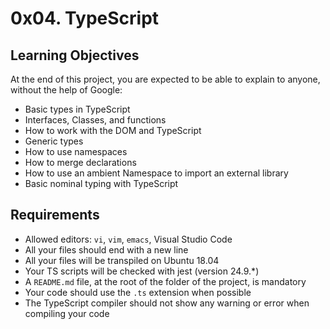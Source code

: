 # 0x04. TypeScript

## Learning Objectives

At the end of this project, you are expected to be able to explain to anyone, without the help of Google:

- Basic types in TypeScript
- Interfaces, Classes, and functions
- How to work with the DOM and TypeScript
- Generic types
- How to use namespaces
- How to merge declarations
- How to use an ambient Namespace to import an external library
- Basic nominal typing with TypeScript

## Requirements

- Allowed editors: `vi`, `vim`, `emacs`, Visual Studio Code
- All your files should end with a new line
- All your files will be transpiled on Ubuntu 18.04
- Your TS scripts will be checked with jest (version 24.9.*)
- A `README.md` file, at the root of the folder of the project, is mandatory
- Your code should use the `.ts` extension when possible
- The TypeScript compiler should not show any warning or error when compiling your code
